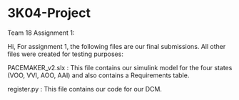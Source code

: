 # 3K04-Project
Team 18 
Assignment 1: 

Hi,
For assignment 1, the following files are our final submissions. All other files were created for testing purposes: 

PACEMAKER_v2.slx : This file contains our simulink model for the four states (VOO, VVI, AOO, AAI) and also contains a Requirements table. 

register.py : This file contains our code for our DCM.

